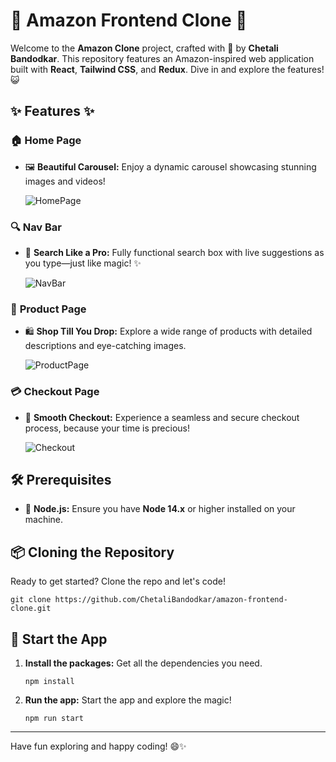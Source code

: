 
# 🎉 **Amazon Frontend Clone** 🎉

Welcome to the **Amazon Clone** project, crafted with 💖 by **Chetali Bandodkar**. This repository features an Amazon-inspired web application built with **React**, **Tailwind CSS**, and **Redux**. Dive in and explore the features! 😺

## ✨ **Features** ✨

### 🏠 **Home Page**
- 🖼️ **Beautiful Carousel:** Enjoy a dynamic carousel showcasing stunning images and videos!

  ![HomePage](https://i.imgur.com/CDLD5pP.png)

### 🔍 **Nav Bar**
- 🔎 **Search Like a Pro:** Fully functional search box with live suggestions as you type—just like magic! ✨

  ![NavBar](https://i.imgur.com/hHaVJjb.png)

### 🛒 **Product Page**
- 🛍️ **Shop Till You Drop:** Explore a wide range of products with detailed descriptions and eye-catching images.

  ![ProductPage](https://i.imgur.com/DYqYJfP.png)

### 💳 **Checkout Page**
- 💸 **Smooth Checkout:** Experience a seamless and secure checkout process, because your time is precious!

  ![Checkout](https://i.imgur.com/4mc2Eeh.png)

## 🛠️ **Prerequisites**
- 🚀 **Node.js:** Ensure you have **Node 14.x** or higher installed on your machine.

## 📦 **Cloning the Repository**
Ready to get started? Clone the repo and let's code!

```shell
git clone https://github.com/ChetaliBandodkar/amazon-frontend-clone.git
```

## 🏁 **Start the App**

1. **Install the packages:** Get all the dependencies you need.
   ```shell
   npm install
   ```

2. **Run the app:** Start the app and explore the magic!
   ```shell
   npm run start
   ```

---

Have fun exploring and happy coding! 😄✨
